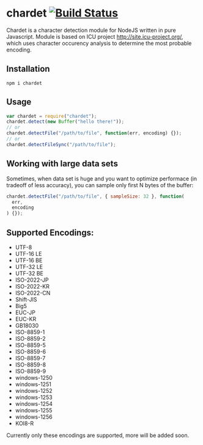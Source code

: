 # chardet [![Build Status](https://travis-ci.org/runk/node-chardet.png)](https://travis-ci.org/runk/node-chardet)

Chardet is a character detection module for NodeJS written in pure Javascript.
Module is based on ICU project http://site.icu-project.org/, which uses character
occurency analysis to determine the most probable encoding.

## Installation

```
npm i chardet
```

## Usage

```javascript
var chardet = require("chardet");
chardet.detect(new Buffer("hello there!"));
// or
chardet.detectFile("/path/to/file", function(err, encoding) {});
// or
chardet.detectFileSync("/path/to/file");
```

## Working with large data sets

Sometimes, when data set is huge and you want to optimize performace (in tradeoff of less accuracy),
you can sample only first N bytes of the buffer:

```javascript
chardet.detectFile("/path/to/file", { sampleSize: 32 }, function(
  err,
  encoding
) {});
```

## Supported Encodings:

* UTF-8
* UTF-16 LE
* UTF-16 BE
* UTF-32 LE
* UTF-32 BE
* ISO-2022-JP
* ISO-2022-KR
* ISO-2022-CN
* Shift-JIS
* Big5
* EUC-JP
* EUC-KR
* GB18030
* ISO-8859-1
* ISO-8859-2
* ISO-8859-5
* ISO-8859-6
* ISO-8859-7
* ISO-8859-8
* ISO-8859-9
* windows-1250
* windows-1251
* windows-1252
* windows-1253
* windows-1254
* windows-1255
* windows-1256
* KOI8-R

Currently only these encodings are supported, more will be added soon.
